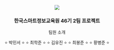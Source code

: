 <div align=center>
  <img src="https://capsule-render.vercel.app/api?type=cylinder&text=프로젝트%20라바링크&fontColor=fff&color=73879C" />
</div>
<div align=center>
  <h3>한국스마트정보교육원 46기 2팀 프로젝트</h3>
  <p>팀원 소개</p>
</div>
<div align=center>
  &#x2B50 박민서 &#x2B50
  &#x2B50 최학준 &#x2B50
  &#x2B50 김유진 &#x2B50
  &#x2B50 최봉준 &#x2B50
  &#x2B50 황병준 &#x2B50
</div>
